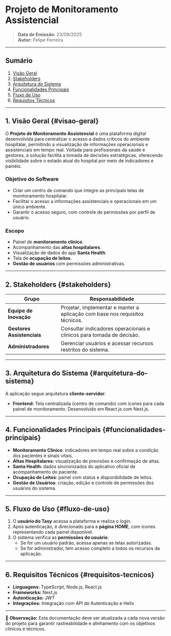 # Projeto de Monitoramento Assistencial

>**Data de Emissão:** 23/09/2025  
>**Autor:** Felipe Ferreira

---

## Sumário  
1. [Visão Geral](#visao-geral)  
2. [Stakeholders](#stakeholders)  
3. [Arquitetura do Sistema](#arquitetura-do-sistema)  
4. [Funcionalidades Principais](#funcionalidades-principais)  
5. [Fluxo de Uso](#fluxo-de-uso)  
6. [Requisitos Técnicos](#requisitos-tecnicos)  

---

## 1. Visão Geral {#visao-geral}
O **Projeto de Monitoramento Assistencial** é uma plataforma digital desenvolvida para centralizar o acesso a dados críticos do ambiente hospitalar, permitindo a visualização de informações operacionais e assistenciais em tempo real.
Voltada para profissionais da saúde e gestores, a solução facilita a tomada de decisões estratégicas, oferecendo visibilidade sobre o estado atual do hospital por meio de indicadores e painéis.

### Objetivo do Software
- Criar um centro de comando que integre as principais telas de monitoramento hospitalar.  
- Facilitar o acesso a informações assistenciais e operacionais em um único ambiente.  
- Garantir o acesso seguro, com controle de permissões por perfil de usuário.

### Escopo
- Painel de **monitoramento clínico**.  
- Acompanhamento das **altas hospitalares**. 
- Visualização de dados do app **Santa Health**.  
- Tela de **ocupação de leitos**.  
- **Gestão de usuários** com permissões administrativas.  

---

## 2. Stakeholders {#stakeholders}

| Grupo                     | Responsabilidade                                                                 |
|---------------------------|----------------------------------------------------------------------------------|
| **Equipe de Inovação**    | Projetar, implementar e manter a aplicação com base nos requisitos técnicos.     |
| **Gestores Assistenciais**| Consultar indicadores operacionais e clínicos para tomada de decisão.            |
| **Administradores**       | Gerenciar usuários e acessar recursos restritos do sistema.                      |

---

## 3. Arquitetura do Sistema {#arquitetura-do-sistema}
A aplicação segue arquitetura **cliente-servidor**:

- **Frontend:** Tela centralizada (centro de comando) com ícones para cada painel de monitoramento. Desenvolvido em React.js com Next.js.  

---

## 4. Funcionalidades Principais {#funcionalidades-principais}
- **Monitoramento Clínico**: indicadores em tempo real sobre a condição dos pacientes e sinais vitais.  
- **Altas Hospitalares**: visualização de previsões e confirmação de altas.  
- **Santa Health**: dados sincronizados do aplicativo oficial de acompanhamento do paciente. 
- **Ocupação de Leitos**: painel com status e disponibilidade de leitos.   
- **Gestão de Usuários**: criação, edição e controle de permissões dos usuários do sistema.  

---

## 5. Fluxo de Uso {#fluxo-de-uso}
1. O **usuário do Tasy** acessa a plataforma e realiza o login.  
2. Após autenticação, é direcionado para a **página HOME**, com ícones representando cada painel disponível.  
3. O sistema verifica as **permissões do usuário**:
   - Se for um usuário padrão, acessa apenas as telas autorizadas.  
   - Se for administrador, tem acesso completo a todos os recursos da aplicação.  

---

## 6. Requisitos Técnicos {#requisitos-tecnicos}
- **Linguagens:** TypeScript, Node.js, React.js  
- **Frameworks:** Next.js  
- **Autenticação:** JWT  
- **Integrações:** Integração com API de Autenticação e Helix

---
📌 **Observação:** Esta documentação deve ser atualizada a cada nova versão do projeto para garantir rastreabilidade e alinhamento com os objetivos clínicos e técnicos.

